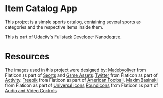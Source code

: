 # Item Catalog App

This project is a simple sports catalog, containing several sports as categories and the respective items inside them.

This is part of Udacity's Fullstack Developer Nanodegree.

# Resources

The images used in this project were designed by:
[Madebyoliver](https://www.flaticon.com/authors/madebyoliver) from Flaticon as part of [Sports](https://www.flaticon.com/packs/sport) and [Game Assets](https://www.flaticon.com/packs/game-assets).
[Twitter](https://www.flaticon.com/authors/twitter) from Flaticon as part of [Activity](https://www.flaticon.com/packs/activity).
[Freepik](https://www.flaticon.com/authors/freepik) from Flaticon as part of [American Football](https://www.flaticon.com/packs/american-football-2).
[Maxim Basinski](https://www.flaticon.com/authors/maxim-basinski) from Flaticon as part of [Universal icons](https://www.flaticon.com/packs/universal-icons)
[Roundicons](https://www.flaticon.com/packs/audio-and-video-controls) from Flaticon as part of [Audio and Video Controls](https://www.flaticon.com/packs/audio-and-video-controls)
